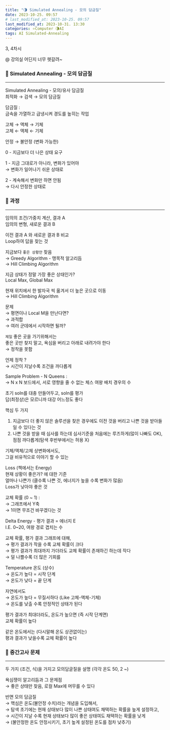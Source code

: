 ```yaml
---
title: "🌗 Simulated Annealing - 모의 담금질"
date: 2023-10-25. 09:57
# last_modified_at: 2023-10-25. 09:57
last_modified_at: 2023-10-31. 13:30
categories: ⭐Computer 🌗AI
tags: AI Simulated-Annealing
---
```


3, 4차시  

@ 강의실 어딘지 너무 헷갈려~  

### 💫 Simulated Annealing - 모의 담금질

---

Simulated Annealing - 모의/유사 담금질  
최적화 → 검색 → 모의 담금질  

담금질 :  
금속을 가열하고 급냉시켜 경도를 높히는 작업  

고체 → 액체 → 기체  
고체 ← 액체 ← 기체  

안정 → 불안정 (변화 가능한)  

0 - 지금보다 더 나은 상태 요구  

1 - 지금 그대로가 아니라, 변화가 있어야  
→ 변화가 일어나기 쉬운 상태로  

2 - 계속해서 변화만 하면 안됨  
→ 다시 안정한 상태로  

### 💫 과정

---

임의의 조건/가중치 계산, 결과 A  
임의의 변형, 새로운 결과 B  

이전 결과 A 와 새로운 결과 B 비교  
Loop하여 답을 찾는 것  

지금보다 `좋은 상황만` 찾음  
→ Greedy Algorithm - 맹목적 알고리듬  
→ Hill Climbing Algorithm  

지금 상태가 정말 가장 좋은 상태인가?  
Local Max, Global Max  

현재 위치에서 한 발자국 씩 옮겨서 더 높은 곳으로 이동  
→ Hill Climbing Algorithm  

문제  
→ 평면이나 Local M을 만난다면?  
→ 과적합  
→ 여러 군데에서 시작하면 될까?  

`제일` 좋은 곳을 가기위해서는  
좋은 곳만 찾지 말고, 욕심을 버리고 아래로 내려가야 한다  
→ 정착을 못함  

언제 정착 ?  
→ 시간이 지날수록 조건을 까다롭게  

Sample Problem - N Queens :  
→ N x N 보드에서, 서로 영향을 줄 수 없는 체스 여왕 배치 경우의 수  

초기 soln를 대충 만들어두고, soln를 평가  
답(최정상)은 모르니까 대강 어느정도 좋다  

핵심 두 가지  

1. 지금보다 더 좋지 않은 솔루션을 찾은 경우에도 이전 것을 버리고 나쁜 것을 받아들일 수 있다는 것
2. 나쁜 것을 받을 때 심사를 하는데 심사기준을 처음에는 루즈하게(많이 나빠도 OK), 점점 까다롭게(탐색 후반부에서는 허용 X)

기체/액체/고체 상변화에서도,  
그걸 비유적으로 이야기 할 수 있는  

Loss (책에서는 Energy)  
현재 상황이 좋은가? 에 대한 기준  
얼마나 나쁜가 (클수록 나쁜 것, 에너지가 높을 수록 변화가 많음)  
Loss가 낮아야 좋은 것  

교체 확률 (0 ~ 1) :  
→ 그래프에서 Y축  
→ 1이면 무조건 바꾸겠다는 것  

Delta Energy - 평가 결과 = 에너지 E  
I.E. 0~20, 여왕 경로 겹치는 수  

교체 확률, 평가 결과 그래프에 대해,  
→ 평가 결과가 작을 수록 교체 확률이 크다  
→ 평가 결과가 최대까지 가더라도 교체 확률이 존재하긴 하는데 작다  
→ 덜 나쁠수록 더 많은 기회를  

Temperature 온도 (상수)  
→ 온도가 높다 = 시작 단계  
→ 온도가 낮다 = 끝 단계  

자연에서도  
→ 온도가 높다 = 무질서하다 (Like 고체-액체-기체)  
→ 온도를 낮출 수록 안정적인 상태가 된다  

평가 결과가 최대더라도, 온도가 높으면 (즉 시작 단계면)  
교체 확률이 높다  

같은 온도에서는 (다시말해 온도 상관없이는)  
평과 결과가 낮을수록 교체 확률이 높다  

### 💫 중간고사 문제

---

두 가지 (조건, 식)을 가지고 모의담글질을 설명 (각각 온도 50, 2 ~)  

욕심쟁이 알고리듬과 그 문제점  
→ 좋은 상태만 찾음, 로컬 Max에 머무를 수 있다  

반면 모의 담금질  
→ 핵심은 온도(불안정 수치)라는 개념을 도입해서,  
→ 탐색 초기에는 현재 상태보다 많이 나쁜 상태여도 채택하는 확률을 높게 설정하고,  
→ 시간이 지날 수록 현재 상태보다 많이 좋은 상태여도 채택하는 확률을 낮게  
→ (불안정한 온도 안정시키기, 초기 높게 설정된 온도를 점차 낮추기)  
